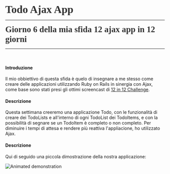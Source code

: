 
<span style="color: rgb(51, 51, 51); font-weight:bold; font-family:Georgia; font-size:2.4em;">Todo Ajax App</span>
- - -


<span style="color: rgb(51, 51, 51); font-weight:bold; font-family:Georgia; font-size:1.9em;">Giorno 6 della mia sfida 12 ajax app in 12 giorni</span>
* * *

&nbsp;

#### Introduzione
Il mio obbiettivo di questa sfida è quelo di insegnare a me stesso come creare delle applicazioni utilizzando Ruby on Rails in sinergia con Ajax, come base sono stati presi gli ottimi screencast di [12 in 12 Challenge](https://mackenziechild.me/12-in-12/).
&nbsp;

#### Descrizione
Questa settimana creeremo una applicazione Todo, con le funzionalità di creare dei TodoLists e all'interno di ogni TodoList dei TodoItems, e con la possibilità di segnare se un TodoItem è completo o non completo.
Per diminuire i tempi di attesa e rendere più reattiva l'appliacione, ho utilizzato Ajax.
&nbsp;

#### Descrizione
Qui di seguido una piccola dimostrazione della nostra applicazione:

![Animated demonstration](https://cloud.githubusercontent.com/assets/5004160/11497415/2e5c065e-9819-11e5-917d-4885ab58ac79.gif)